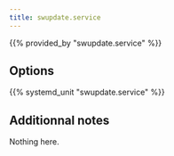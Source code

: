 ```yaml
---
title: swupdate.service
---
```


{{% provided_by "swupdate.service" %}}

## Options

{{% systemd_unit "swupdate.service" %}}

## Additionnal notes

Nothing here.